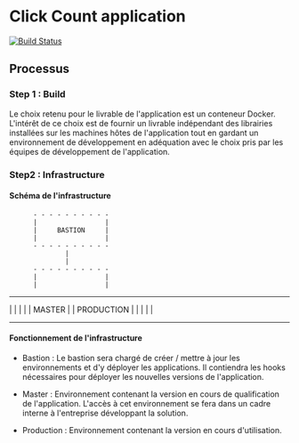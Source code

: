 # Click Count application

[![Build Status](https://travis-ci.org/xebia-france/click-count.svg)](https://travis-ci.org/xebia-france/click-count)

## Processus

### Step 1 : Build

Le choix retenu pour le livrable de l'application est un conteneur Docker.
L'intérêt de ce choix est de fournir un livrable indépendant des librairies installées sur les machines hôtes de l'application tout en gardant un environnement de développement en adéquation avec le choix pris par les équipes de développement de l'application.

### Step2 : Infrastructure

#### Schéma de l'infrastructure

          - - - - - - - - - -
          |                 |
          |     BASTION     |
          |                 |
          - - - - - - - - - -
                  |
                  |
          - - - - - - - - - -
          |                 |
          |                 |
- - - - - - - - -   - - - - - - - - -
|               |   |               |
|    MASTER     |   |  PRODUCTION   |
|               |   |               |
- - - - - - - - -   - - - - - - - - -

#### Fonctionnement de l'infrastructure

  - Bastion :
  Le bastion sera chargé de créer / mettre à jour les environnements et d'y déployer les applications.
  Il contiendra les hooks nécessaires pour déployer les nouvelles versions de l'application.

  - Master : 
  Environnement contenant la version en cours de qualification de l'application.
  L'accès à cet environnement se fera dans un cadre interne à l'entreprise développant la solution.

  - Production :
  Environnement contenant la version en cours d'utilisation.